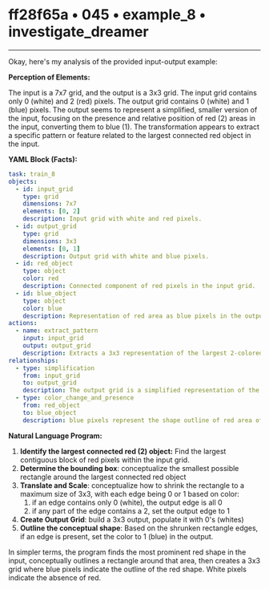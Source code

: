 # ff28f65a • 045 • example_8 • investigate_dreamer

---
Okay, here's my analysis of the provided input-output example:

**Perception of Elements:**

The input is a 7x7 grid, and the output is a 3x3 grid. The input grid contains only 0 (white) and 2 (red) pixels. The output grid contains 0 (white) and 1 (blue) pixels. The output seems to represent a simplified, smaller version of the input, focusing on the presence and relative position of red (2) areas in the input, converting them to blue (1). The transformation appears to extract a specific pattern or feature related to the largest connected red object in the input.

**YAML Block (Facts):**



```yaml
task: train_8
objects:
  - id: input_grid
    type: grid
    dimensions: 7x7
    elements: [0, 2]
    description: Input grid with white and red pixels.
  - id: output_grid
    type: grid
    dimensions: 3x3
    elements: [0, 1]
    description: Output grid with white and blue pixels.
  - id: red_object
    type: object
    color: red
    description: Connected component of red pixels in the input grid.
  - id: blue_object
    type: object
    color: blue
    description: Representation of red area as blue pixels in the output
actions:
  - name: extract_pattern
    input: input_grid
    output: output_grid
    description: Extracts a 3x3 representation of the largest 2-colored object.
relationships:
  - type: simplification
    from: input_grid
    to: output_grid
    description: The output grid is a simplified representation of the input grid.
  - type: color_change_and_presence
    from: red_object
    to: blue_object
    description: blue pixels represent the shape outline of red area of the input grid.

```



**Natural Language Program:**

1.  **Identify the largest connected red (2) object:** Find the largest contiguous block of red pixels within the input grid.
2.  **Determine the bounding box**: conceptualize the smallest possible rectangle around the largest connected red object
3.  **Translate and Scale**: conceptualize how to shrink the rectangle to a maximum size of 3x3, with each edge being 0 or 1 based on color:
    1.  if an edge contains only 0 (white), the output edge is all 0
    2.  if any part of the edge contains a 2, set the output edge to 1
4. **Create Output Grid**: build a 3x3 output, populate it with 0's (whites)
5. **Outline the conceptual shape**: Based on the shrunken rectangle edges, if an edge is present, set the color to 1 (blue) in the output.

In simpler terms, the program finds the most prominent red shape in the input, conceptually outlines a rectangle around that area, then creates a 3x3 grid where blue pixels indicate the outline of the red shape. White pixels indicate the absence of red.

